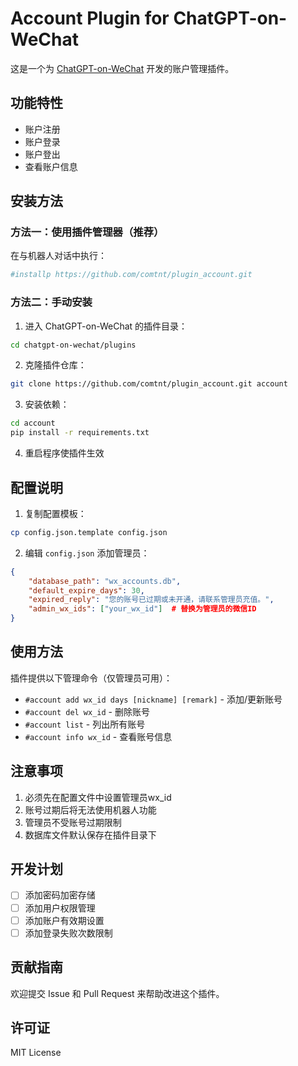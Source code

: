 # Account Plugin for ChatGPT-on-WeChat

这是一个为 [ChatGPT-on-WeChat](https://github.com/zhayujie/chatgpt-on-wechat) 开发的账户管理插件。

## 功能特性

- 账户注册
- 账户登录
- 账户登出
- 查看账户信息

## 安装方法

### 方法一：使用插件管理器（推荐）

在与机器人对话中执行：
```bash
#installp https://github.com/comtnt/plugin_account.git
```

### 方法二：手动安装

1. 进入 ChatGPT-on-WeChat 的插件目录：
```bash
cd chatgpt-on-wechat/plugins
```

2. 克隆插件仓库：
```bash
git clone https://github.com/comtnt/plugin_account.git account
```

3. 安装依赖：
```bash
cd account
pip install -r requirements.txt
```

4. 重启程序使插件生效

## 配置说明

1. 复制配置模板：
```bash
cp config.json.template config.json
```

2. 编辑 `config.json` 添加管理员：
```json
{
    "database_path": "wx_accounts.db",
    "default_expire_days": 30,
    "expired_reply": "您的账号已过期或未开通，请联系管理员充值。",
    "admin_wx_ids": ["your_wx_id"]  # 替换为管理员的微信ID
}
```

## 使用方法

插件提供以下管理命令（仅管理员可用）：

- `#account add wx_id days [nickname] [remark]` - 添加/更新账号
- `#account del wx_id` - 删除账号
- `#account list` - 列出所有账号
- `#account info wx_id` - 查看账号信息

## 注意事项

1. 必须先在配置文件中设置管理员wx_id
2. 账号过期后将无法使用机器人功能
3. 管理员不受账号过期限制
4. 数据库文件默认保存在插件目录下

## 开发计划

- [ ] 添加密码加密存储
- [ ] 添加用户权限管理
- [ ] 添加账户有效期设置
- [ ] 添加登录失败次数限制

## 贡献指南

欢迎提交 Issue 和 Pull Request 来帮助改进这个插件。

## 许可证

MIT License 

